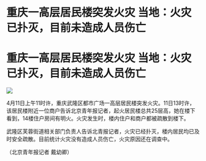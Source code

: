 # 重庆一高层居民楼突发火灾 当地：火灾已扑灭，目前未造成人员伤亡

# 重庆一高层居民楼突发火灾 当地：火灾已扑灭，目前未造成人员伤亡

![](https://inews.gtimg.com/om_bt/Okdc52NhWDHJOwhQn_8ULWh3ZPJkln2wWowEsQ4bGdz1oAA/1000)

4月11日上午11时许，重庆武隆区都市广场一高层居民楼突发火灾。11日13时许，该居民楼附近一位商户告诉北京青年报记者，起火居民楼总共25层高，她在楼下看到，14楼住户房间有明火。火灾发生时，楼内住户和商户都被疏散到楼下。

武隆区芙蓉街道相关部门负责人告诉北青报记者，火灾已经扑灭，楼内居民均已及时安全疏散。目前统计火灾没有造成人员伤亡，火灾原因还在调查中。

（北京青年报记者 戴幼卿）

